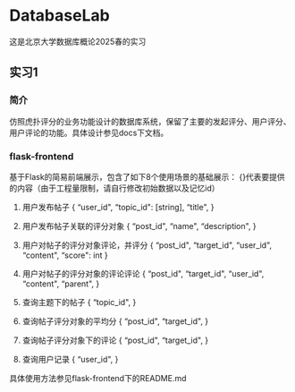 # DatabaseLab

这是北京大学数据库概论2025春的实习

## 实习1

### 简介

仿照虎扑评分的业务功能设计的数据库系统，保留了主要的发起评分、用户评分、用户评论的功能。具体设计参见docs下文档。

### flask-frontend

基于Flask的简易前端展示，包含了如下8个使用场景的基础展示：
{}代表要提供的内容（由于工程量限制，请自行修改初始数据以及记忆id）

1. 用户发布帖子
{
“user_id",
“topic_id": [string],
“title",
}
2. 用户发布帖子关联的评分对象
{
“post_id",
“name",
“description", 
}
3. 用户对帖子的评分对象评论，并评分
{
“post_id",
“target_id",
“user_id",
“content",
“score": int
}
4. 用户对帖子的评分对象的评论评论
{
“post_id",
“target_id",
“user_id",
“content",
“parent", 
}

5. 查询主题下的帖子
{
“topic_id",
}

6. 查询帖子评分对象的平均分
{
“post_id",
“target_id",
}

7. 查询帖子评分对象下的评论
{
“post_id",
“target_id",
}

8. 查询用户记录
{
“user_id",
}

具体使用方法参见flask-frontend下的README.md
